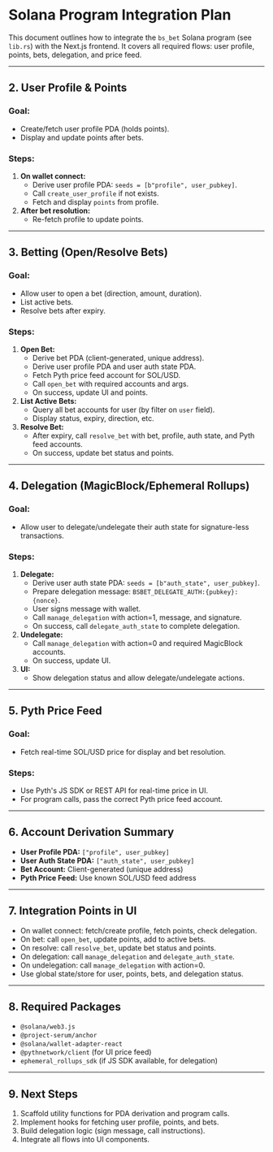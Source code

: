 # Solana Program Integration Plan

This document outlines how to integrate the `bs_bet` Solana program (see `lib.rs`) with the Next.js frontend. It covers all required flows: user profile, points, bets, delegation, and price feed.

---

## 2. **User Profile & Points**
### **Goal:**
- Create/fetch user profile PDA (holds points).
- Display and update points after bets.

### **Steps:**
1. **On wallet connect:**
    - Derive user profile PDA: `seeds = [b"profile", user_pubkey]`.
    - Call `create_user_profile` if not exists.
    - Fetch and display `points` from profile.
2. **After bet resolution:**
    - Re-fetch profile to update points.

---

## 3. **Betting (Open/Resolve Bets)**
### **Goal:**
- Allow user to open a bet (direction, amount, duration).
- List active bets.
- Resolve bets after expiry.

### **Steps:**
1. **Open Bet:**
    - Derive bet PDA (client-generated, unique address).
    - Derive user profile PDA and user auth state PDA.
    - Fetch Pyth price feed account for SOL/USD.
    - Call `open_bet` with required accounts and args.
    - On success, update UI and points.
2. **List Active Bets:**
    - Query all bet accounts for user (by filter on `user` field).
    - Display status, expiry, direction, etc.
3. **Resolve Bet:**
    - After expiry, call `resolve_bet` with bet, profile, auth state, and Pyth feed accounts.
    - On success, update bet status and points.

---

## 4. **Delegation (MagicBlock/Ephemeral Rollups)**
### **Goal:**
- Allow user to delegate/undelegate their auth state for signature-less transactions.

### **Steps:**
1. **Delegate:**
    - Derive user auth state PDA: `seeds = [b"auth_state", user_pubkey]`.
    - Prepare delegation message: `BSBET_DELEGATE_AUTH:{pubkey}:{nonce}`.
    - User signs message with wallet.
    - Call `manage_delegation` with action=1, message, and signature.
    - On success, call `delegate_auth_state` to complete delegation.
2. **Undelegate:**
    - Call `manage_delegation` with action=0 and required MagicBlock accounts.
    - On success, update UI.
3. **UI:**
    - Show delegation status and allow delegate/undelegate actions.

---

## 5. **Pyth Price Feed**
### **Goal:**
- Fetch real-time SOL/USD price for display and bet resolution.

### **Steps:**
- Use Pyth's JS SDK or REST API for real-time price in UI.
- For program calls, pass the correct Pyth price feed account.

---

## 6. **Account Derivation Summary**
- **User Profile PDA:** `["profile", user_pubkey]`
- **User Auth State PDA:** `["auth_state", user_pubkey]`
- **Bet Account:** Client-generated (unique address)
- **Pyth Price Feed:** Use known SOL/USD feed address

---

## 7. **Integration Points in UI**
- On wallet connect: fetch/create profile, fetch points, check delegation.
- On bet: call `open_bet`, update points, add to active bets.
- On resolve: call `resolve_bet`, update bet status and points.
- On delegation: call `manage_delegation` and `delegate_auth_state`.
- On undelegation: call `manage_delegation` with action=0.
- Use global state/store for user, points, bets, and delegation status.

---

## 8. **Required Packages**
- `@solana/web3.js`
- `@project-serum/anchor`
- `@solana/wallet-adapter-react`
- `@pythnetwork/client` (for UI price feed)
- `ephemeral_rollups_sdk` (if JS SDK available, for delegation)

---

## 9. **Next Steps**
1. Scaffold utility functions for PDA derivation and program calls.
2. Implement hooks for fetching user profile, points, and bets.
3. Build delegation logic (sign message, call instructions).
4. Integrate all flows into UI components. 